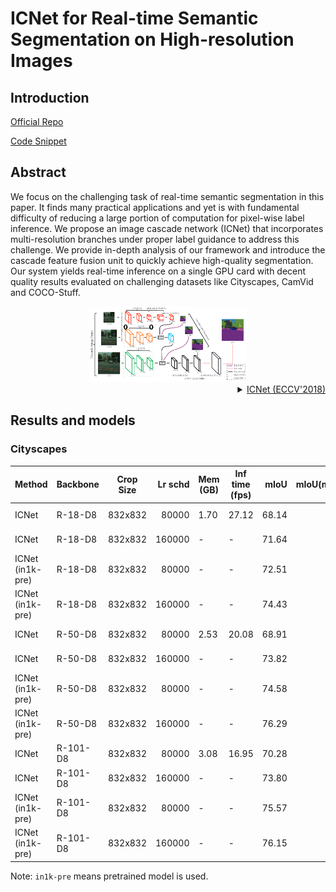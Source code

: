 # ICNet for Real-time Semantic Segmentation on High-resolution Images

## Introduction

<!-- [ALGORITHM] -->

<a href="https://github.com/hszhao/ICNet">Official Repo</a>

<a href="https://github.com/open-mmlab/mmsegmentation/blob/v0.18.0/mmseg/models/necks/ic_neck.py#L77">Code Snippet</a>

## Abstract

We focus on the challenging task of real-time semantic segmentation in this paper. It finds many practical applications and yet is with fundamental difficulty of reducing a large portion of computation for pixel-wise label inference. We propose an image cascade network (ICNet) that incorporates multi-resolution branches under proper label guidance to address this challenge. We provide in-depth analysis of our framework and introduce the cascade feature fusion unit to quickly achieve high-quality segmentation. Our system yields real-time inference on a single GPU card with decent quality results evaluated on challenging datasets like Cityscapes, CamVid and COCO-Stuff.

<!-- [IMAGE] -->
<div align=center>
<img src="resources/model_images/icnet.png" width="50%"/>
</div>

<details>
<summary align="right"><a href="https://arxiv.org/abs/1704.08545">ICNet (ECCV'2018)</a></summary>

```latext
@inproceedings{zhao2018icnet,
  title={Icnet for real-time semantic segmentation on high-resolution images},
  author={Zhao, Hengshuang and Qi, Xiaojuan and Shen, Xiaoyong and Shi, Jianping and Jia, Jiaya},
  booktitle={Proceedings of the European conference on computer vision (ECCV)},
  pages={405--420},
  year={2018}
}
```

</details>

## Results and models

### Cityscapes

| Method | Backbone   | Crop Size | Lr schd | Mem (GB) | Inf time (fps) |  mIoU | mIoU(ms+flip) | config                                                                                                                     | download                                                                                                                                                                                                                                                                                                                                       |
| ------ | ---------- | --------- | ------: | -------- | -------------- | ----: | ------------: | -------------------------------------------------------------------------------------------------------------------------- | ---------------------------------------------------------------------------------------------------------------------------------------------------------------------------------------------------------------------------------------------------------------------------------------------------------------------------------------------- |
| ICNet    | R-18-D8    | 832x832  |   80000 | 1.70      | 27.12          | 68.14 |         70.16 | [config](https://github.com/open-mmlab/mmsegmentation/blob/master/configs/icnet/icnet_r18-d8_832x832_80k_cityscapes.py)       | [model](https://download.openmmlab.com/mmsegmentation/v0.5/icnet/icnet_r18-d8_832x832_80k_cityscapes/icnet_r18-d8_832x832_80k_cityscapes_20210925_225521-2e36638d.pth) &#124; [log](https://download.openmmlab.com/mmsegmentation/v0.5/icnet/icnet_r18-d8_832x832_80k_cityscapes/icnet_r18-d8_832x832_80k_cityscapes_20210925_225521.log.json)         |
| ICNet    | R-18-D8   | 832x832  |   160000 | -     | -           | 71.64 |         74.18 | [config](https://github.com/open-mmlab/mmsegmentation/blob/master/configs/icnet/icnet_r18-d8_832x832_160k_cityscapes.py)      | [model](https://download.openmmlab.com/mmsegmentation/v0.5/icnet/icnet_r18-d8_832x832_160k_cityscapes/icnet_r18-d8_832x832_160k_cityscapes_20210925_230153-2c6eb6e0.pth) &#124; [log](https://download.openmmlab.com/mmsegmentation/v0.5/icnet/icnet_r18-d8_832x832_160k_cityscapes/icnet_r18-d8_832x832_160k_cityscapes_20210925_230153.log.json)     |
| ICNet (in1k-pre)    | R-18-D8    | 832x832   |   80000 | -      | -           | 72.51 |         74.78 | [config](https://github.com/open-mmlab/mmsegmentation/blob/master/configs/icnet/icnet_r18-d8_in1k-pre_832x832_80k_cityscapes.py)        | [model](https://download.openmmlab.com/mmsegmentation/v0.5/icnet/icnet_r18-d8_in1k-pre_832x832_80k_cityscapes/icnet_r18-d8_in1k-pre_832x832_80k_cityscapes_20210925_230354-1cbe3022.pth) &#124; [log](https://download.openmmlab.com/mmsegmentation/v0.5/icnet/icnet_r18-d8_in1k-pre_832x832_80k_cityscapes/icnet_r18-d8_in1k-pre_832x832_80k_cityscapes_20210925_230354.log.json)             |
| ICNet (in1k-pre)    | R-18-D8   | 832x832   |   160000 | -     | -           | 74.43 |         76.72 | [config](https://github.com/open-mmlab/mmsegmentation/blob/master/configs/icnet/icnet_r18-d8_in1k-pre_832x832_160k_cityscapes.py)       | [model](https://download.openmmlab.com/mmsegmentation/v0.5/icnet/icnet_r18-d8_in1k-pre_832x832_160k_cityscapes/icnet_r18-d8_in1k-pre_832x832_160k_cityscapes_20210926_052702-619c8ae1.pth) &#124; [log](https://download.openmmlab.com/mmsegmentation/v0.5/icnet/icnet_r18-d8_in1k-pre_832x832_160k_cityscapes/icnet_r18-d8_in1k-pre_832x832_160k_cityscapes_20210926_052702.log.json)         |
| ICNet    | R-50-D8    | 832x832  |   80000 | 2.53      | 20.08          | 68.91 |         69.72 | [config](https://github.com/open-mmlab/mmsegmentation/blob/master/configs/icnet/icnet_r50-d8_832x832_80k_cityscapes.py)       | [model](https://download.openmmlab.com/mmsegmentation/v0.5/icnet/icnet_r50-d8_832x832_80k_cityscapes/icnet_r50-d8_832x832_80k_cityscapes_20210926_044625-c6407341.pth) &#124; [log](https://download.openmmlab.com/mmsegmentation/v0.5/icnet/icnet_r50-d8_832x832_80k_cityscapes/icnet_r50-d8_832x832_80k_cityscapes_20210926_044625.log.json)         |
| ICNet    | R-50-D8    | 832x832  |   160000 | -       | -               | 73.82 |         75.67 | [config](https://github.com/open-mmlab/mmsegmentation/blob/master/configs/icnet/icnet_r50-d8_832x832_160k_cityscapes.py)       | [model](https://download.openmmlab.com/mmsegmentation/v0.5/icnet/icnet_r50-d8_832x832_160k_cityscapes/icnet_r50-d8_832x832_160k_cityscapes_20210925_232612-a95f0d4e.pth) &#124; [log](https://download.openmmlab.com/mmsegmentation/v0.5/icnet/icnet_r50-d8_832x832_160k_cityscapes/icnet_r50-d8_832x832_160k_cityscapes_20210925_232612.log.json)         |
| ICNet (in1k-pre)    | R-50-D8   | 832x832  |   80000 | -        | -              | 74.58 |         76.41 | [config](https://github.com/open-mmlab/mmsegmentation/blob/master/configs/icnet/icnet_r50-d8_in1k-pre_832x832_80k_cityscapes.py)      | [model](https://download.openmmlab.com/mmsegmentation/v0.5/icnet/icnet_r50-d8_in1k-pre_832x832_80k_cityscapes/icnet_r50-d8_in1k-pre_832x832_80k_cityscapes_20210926_032943-1743dc7b.pth) &#124; [log](https://download.openmmlab.com/mmsegmentation/v0.5/icnet/icnet_r50-d8_in1k-pre_832x832_80k_cityscapes/icnet_r50-d8_in1k-pre_832x832_80k_cityscapes_20210926_032943.log.json)     |
| ICNet (in1k-pre)    | R-50-D8    | 832x832   |   160000 | -      | -           | 76.29 |         78.09 | [config](https://github.com/open-mmlab/mmsegmentation/blob/master/configs/icnet/icnet_r50-d8_in1k-pre_832x832_160k_cityscapes.py)        | [model](https://download.openmmlab.com/mmsegmentation/v0.5/icnet/icnet_r50-d8_in1k-pre_832x832_160k_cityscapes/icnet_r50-d8_in1k-pre_832x832_160k_cityscapes_20210926_042715-ce310aea.pth) &#124; [log](https://download.openmmlab.com/mmsegmentation/v0.5/icnet/icnet_r50-d8_in1k-pre_832x832_160k_cityscapes/icnet_r50-d8_in1k-pre_832x832_160k_cityscapes_20210926_042715.log.json)             |
| ICNet    | R-101-D8    | 832x832  |   80000 | 3.08      | 16.95          | 70.28 |         71.95 | [config](https://github.com/open-mmlab/mmsegmentation/blob/master/configs/icnet/icnet_r101-d8_832x832_80k_cityscapes.py)       | [model](https://download.openmmlab.com/mmsegmentation/v0.5/icnet/icnet_r101-d8_832x832_80k_cityscapes/icnet_r101-d8_832x832_80k_cityscapes_20210926_072447-b52f936e.pth) &#124; [log](https://download.openmmlab.com/mmsegmentation/v0.5/icnet/icnet_r101-d8_832x832_80k_cityscapes/icnet_r101-d8_832x832_80k_cityscapes_20210926_072447.log.json)         |
| ICNet    | R-101-D8    | 832x832  |   160000 | -        | -               | 73.80 |         76.10 | [config](https://github.com/open-mmlab/mmsegmentation/blob/master/configs/icnet/icnet_r101-d8_832x832_160k_cityscapes.py)       | [model](https://download.openmmlab.com/mmsegmentation/v0.5/icnet/icnet_r101-d8_832x832_160k_cityscapes/icnet_r101-d8_832x832_160k_cityscapes_20210926_092350-3a1ebf1a.pth) &#124; [log](https://download.openmmlab.com/mmsegmentation/v0.5/icnet/icnet_r101-d8_832x832_160k_cityscapes/icnet_r101-d8_832x832_160k_cityscapes_20210926_092350.log.json)         |
| ICNet (in1k-pre)    | R-101-D8   | 832x832  |   80000 | -       | -              | 75.57 |         77.86 | [config](https://github.com/open-mmlab/mmsegmentation/blob/master/configs/icnet/icnet_r101-d8_in1k-pre_832x832_80k_cityscapes.py)      | [model](https://download.openmmlab.com/mmsegmentation/v0.5/icnet/icnet_r101-d8_in1k-pre_832x832_80k_cityscapes/icnet_r101-d8_in1k-pre_832x832_80k_cityscapes_20210926_020414-7ceb12c5.pth) &#124; [log](https://download.openmmlab.com/mmsegmentation/v0.5/icnet/icnet_r101-d8_in1k-pre_832x832_80k_cityscapes/icnet_r101-d8_in1k-pre_832x832_80k_cityscapes_20210926_020414.log.json)     |
| ICNet (in1k-pre)    | R-101-D8    | 832x832   |   160000 | -      | -           | 76.15 |         77.98 | [config](https://github.com/open-mmlab/mmsegmentation/blob/master/configs/icnet/icnet_r101-d8_in1k-pre_832x832_160k_cityscapes.py)        | [model](https://download.openmmlab.com/mmsegmentation/v0.5/icnet/icnet_r101-d8_in1k-pre_832x832_160k_cityscapes/icnet_r101-d8_in1k-pre_832x832_160k_cityscapes_20210925_232612-9484ae8a.pth) &#124; [log](https://download.openmmlab.com/mmsegmentation/v0.5/icnet/icnet_r101-d8_in1k-pre_832x832_160k_cityscapes/icnet_r101-d8_in1k-pre_832x832_160k_cityscapes_20210925_232612.log.json)             |

Note: `in1k-pre` means pretrained model is used.
